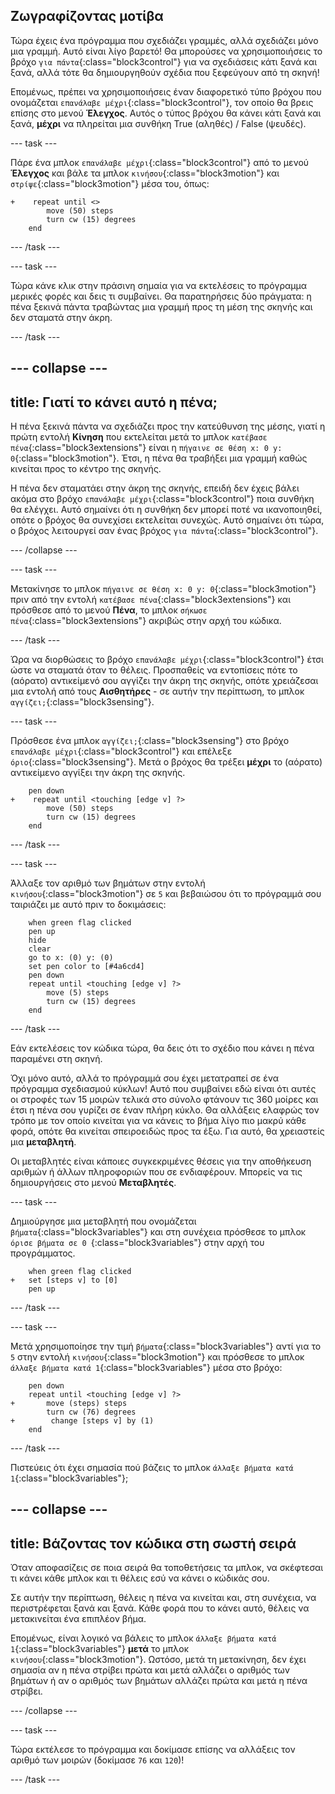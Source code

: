 ## Ζωγραφίζοντας μοτίβα

Τώρα έχεις ένα πρόγραμμα που σχεδιάζει γραμμές, αλλά σχεδιάζει μόνο μια γραμμή. Αυτό είναι λίγο βαρετό! Θα μπορούσες να χρησιμοποιήσεις το βρόχο `για πάντα`{:class="block3control"} για να σχεδιάσεις κάτι ξανά και ξανά, αλλά τότε θα δημιουργηθούν σχέδια που ξεφεύγουν από τη σκηνή!

Επομένως, πρέπει να χρησιμοποιήσεις έναν διαφορετικό τύπο βρόχου που ονομάζεται `επανάλαβε μέχρι`{:class="block3control"}, τον οποίο θα βρεις επίσης στο μενού **Έλεγχος**. Αυτός ο τύπος βρόχου θα κάνει κάτι ξανά και ξανά, **μέχρι** να πληρείται μια συνθήκη True (αληθές) / False (ψευδές).

\--- task \---

Πάρε ένα μπλοκ `επανάλαβε μέχρι`{:class="block3control"} από το μενού **Έλεγχος** και βάλε τα μπλοκ `κινήσου`{:class="block3motion"} και `στρίψε`{:class="block3motion"} μέσα του, όπως:

```blocks3
+    repeat until <> 
        move (50) steps
        turn cw (15) degrees
    end
```

\--- /task \---

\--- task \---

Τώρα κάνε κλικ στην πράσινη σημαία για να εκτελέσεις το πρόγραμμα μερικές φορές και δεις τι συμβαίνει. Θα παρατηρήσεις δύο πράγματα: η πένα ξεκινά πάντα τραβώντας μια γραμμή προς τη μέση της σκηνής και δεν σταματά στην άκρη.

\--- /task \---

## \--- collapse \---

## title: Γιατί το κάνει αυτό η πένα;

Η πένα ξεκινά πάντα να σχεδιάζει προς την κατεύθυνση της μέσης, γιατί η πρώτη εντολή **Κίνηση** που εκτελείται μετά το μπλοκ `κατέβασε πένα`{:class="block3extensions"} είναι η `πήγαινε σε θέση x: 0 y: 0`{:class="block3motion"}. Έτσι, η πένα θα τραβήξει μια γραμμή καθώς κινείται προς το κέντρο της σκηνής.

Η πένα δεν σταματάει στην άκρη της σκηνής, επειδή δεν έχεις βάλει ακόμα στο βρόχο `επανάλαβε μέχρι`{:class="block3control"} ποια συνθήκη θα ελέγχει. Αυτό σημαίνει ότι η συνθήκη δεν μπορεί ποτέ να ικανοποιηθεί, οπότε ο βρόχος θα συνεχίσει εκτελείται συνεχώς. Αυτό σημαίνει ότι τώρα, ο βρόχος λειτουργεί σαν ένας βρόχος `για πάντα`{:class="block3control"}.

\--- /collapse \---

\--- task \---

Μετακίνησε το μπλοκ `πήγαινε σε θέση x: 0 y: 0`{:class="block3motion"} πριν από την εντολή `κατέβασε πένα`{:class="block3extensions"} και πρόσθεσε από το μενού **Πένα**, το μπλοκ `σήκωσε πένα`{:class="block3extensions"} ακριβώς στην αρχή του κώδικα.

\--- /task \---

Ώρα να διορθώσεις το βρόχο `επανάλαβε μέχρι`{:class="block3control"} έτσι ώστε να σταματά όταν το θέλεις. Προσπαθείς να εντοπίσεις πότε το (αόρατο) αντικείμενό σου αγγίζει την άκρη της σκηνής, οπότε χρειάζεσαι μια εντολή από τους **Αισθητήρες** - σε αυτήν την περίπτωση, το μπλοκ `αγγίζει;`{:class="block3sensing"}.

\--- task \---

Πρόσθεσε ένα μπλοκ `αγγίζει;`{:class="block3sensing"} στο βρόχο `επανάλαβε μέχρι`{:class="block3control"} και επέλεξε `όριο`{:class="block3sensing"}. Μετά ο βρόχος θα τρέξει **μέχρι** το (αόρατο) αντικείμενο αγγίξει την άκρη της σκηνής.

```blocks3
    pen down
+    repeat until <touching [edge v] ?> 
        move (50) steps
        turn cw (15) degrees
    end
```

\--- /task \---

\--- task \---

Άλλαξε τον αριθμό των βημάτων στην εντολή `κινήσου`{:class="block3motion"} σε `5` και βεβαιώσου ότι το πρόγραμμά σου ταιριάζει με αυτό πριν το δοκιμάσεις:

```blocks3
    when green flag clicked
    pen up
    hide
    clear
    go to x: (0) y: (0)
    set pen color to [#4a6cd4]
    pen down
    repeat until <touching [edge v] ?> 
        move (5) steps
        turn cw (15) degrees
    end
```

\--- /task \---

Εάν εκτελέσεις τον κώδικα τώρα, θα δεις ότι το σχέδιο που κάνει η πένα παραμένει στη σκηνή.

Όχι μόνο αυτό, αλλά το πρόγραμμά σου έχει μετατραπεί σε ένα πρόγραμμα σχεδιασμού κύκλων! Αυτό που συμβαίνει εδώ είναι ότι αυτές οι στροφές των 15 μοιρών τελικά στο σύνολο φτάνουν τις 360 μοίρες και έτσι η πένα σου γυρίζει σε έναν πλήρη κύκλο. Θα αλλάξεις ελαφρώς τον τρόπο με τον οποίο κινείται για να κάνεις το βήμα λίγο πιο μακρύ κάθε φορά, οπότε θα κινείται σπειροειδώς προς τα έξω. Για αυτό, θα χρειαστείς μια **μεταβλητή**.

Οι μεταβλητές είναι κάποιες συγκεκριμένες θέσεις για την αποθήκευση αριθμών ή άλλων πληροφοριών που σε ενδιαφέρουν. Μπορείς να τις δημιουργήσεις στο μενού **Μεταβλητές**.

\--- task \---

Δημιούργησε μια μεταβλητή που ονομάζεται `βήματα`{:class="block3variables"} και στη συνέχεια πρόσθεσε το μπλοκ `όρισε βήματα σε 0 `{:class="block3variables"} στην αρχή του προγράμματος.

```blocks3
    when green flag clicked
+   set [steps v] to [0]
    pen up
```

\--- /task \---

\--- task \---

Μετά χρησιμοποίησε την τιμή `βήματα`{:class="block3variables"} αντί για το `5` στην εντολή `κινήσου`{:class="block3motion"} και πρόσθεσε το μπλοκ `άλλαξε βήματα κατά 1`{:class="block3variables"} μέσα στο βρόχο:

```blocks3
    pen down
    repeat until <touching [edge v] ?> 
+       move (steps) steps
        turn cw (76) degrees
+        change [steps v] by (1)
    end
```

\--- /task \---

Πιστεύεις ότι έχει σημασία πού βάζεις το μπλοκ `άλλαξε βήματα κατά 1`{:class="block3variables"};

## \--- collapse \---

## title: Βάζοντας τον κώδικα στη σωστή σειρά

Όταν αποφασίζεις σε ποια σειρά θα τοποθετήσεις τα μπλοκ, να σκέφτεσαι τι κάνει κάθε μπλοκ και τι θέλεις εσύ να κάνει ο κώδικάς σου.

Σε αυτήν την περίπτωση, θέλεις η πένα να κινείται και, στη συνέχεια, να περιστρέφεται ξανά και ξανά. Κάθε φορά που το κάνει αυτό, θέλεις να μετακινείται ένα επιπλέον βήμα.

Επομένως, είναι λογικό να βάλεις το μπλοκ `άλλαξε βήματα κατά 1`{:class="block3variables"} **μετά** το μπλοκ `κινήσου`{:class="block3motion"}. Ωστόσο, μετά τη μετακίνηση, δεν έχει σημασία αν η πένα στρίβει πρώτα και μετά αλλάζει ο αριθμός των βημάτων ή αν ο αριθμός των βημάτων αλλάζει πρώτα και μετά η πένα στρίβει.

\--- /collapse \---

\--- task \---

Τώρα εκτέλεσε το πρόγραμμα και δοκίμασε επίσης να αλλάξεις τον αριθμό των μοιρών (δοκίμασε `76` και `120`)!

\--- /task \---